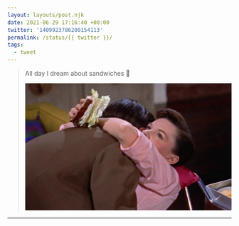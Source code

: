 ```yaml
---
layout: layouts/post.njk
date: 2021-06-29 17:16:40 +00:00
twitter: '1409923786200154113'
permalink: /status/{{ twitter }}/
tags: 
  - tweet
---
```


> All day I dream about sandwiches 🥪 
> 
> ![Judy Garland is embracing a man but she looks distracted and has a giant, lettuce-filled sandwich in her hand](/img/1409923786200154113-E5EN6JbVUAcT_oE.jpg)

---
